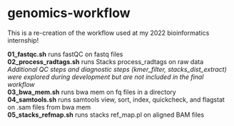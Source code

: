 # genomics-workflow

This is a re-creation of the workflow used at my 2022 bioinformatics internship!  

**01_fastqc.sh** runs fastQC on fastq files  
**02_process_radtags.sh** runs Stacks process_radtags on raw data
*Additional QC steps and diagnostic steps (kmer_filter, stacks_dist_extract) were explored during development but are not included in the final workflow*  
**03_bwa_mem.sh** runs bwa mem on fq files in a directory  
**04_samtools.sh** runs samtools view, sort, index, quickcheck, and flagstat on .sam files from bwa mem  
**05_stacks_refmap.sh** runs stacks ref_map.pl on aligned BAM files  
